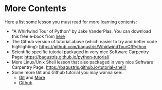 # More Contents

Here a list some lesson you must read for more learning contents:
- "A Whirlwind Tour of Python" by Jake VanderPlas.
You can download this free e-book from [here](https://s3-us-west-2.amazonaws.com/python-notes/a-whirlwind-tour-of-python-2.pdf)
- The Github version of tutorial above (which easier to try and better code highlighting):
https://github.com/bagustris/WhirlwindTourOfPython
- Scientific specific tutorial packaged in very nice Software Carpentry Page:
https://bagustris.github.io/python-tutorial/
- More Linux/Unix Shell lesson that also packaged in very nice Software Carpentry Page:
https://bagustris.github.io/tutorial-shell/
- Some more Git and Github tutorial you may wanna see:
    + [Git](https://github.com/mekatronik-achmadi/md_tutorial/blob/master/electronic/tutorials/git.md) and [More](https://github.com/mekatronik-achmadi/md_tutorial/blob/master/electronic/tutorials/git_more.md)
    + [Github](https://github.com/mekatronik-achmadi/md_tutorial/blob/master/electronic/tutorials/github.md)



